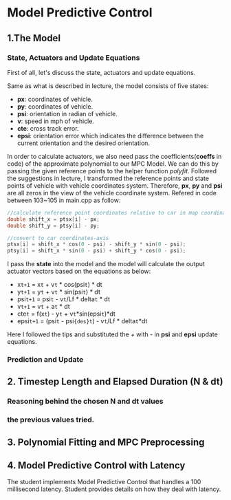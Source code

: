 # Model Predictive Control


## 1.The Model
### State, Actuators and Update Equations

First of all, let's discuss the state, actuators and update equations.

Same as what is described in lecture, the model consists of five states:

* **px**: coordinates of vehicle.
* **py**: coordinates of vehicle.
* **psi**: orientation in radian of vehicle.
* **v**: speed in mph of vehicle.
* **cte**: cross track error.
* **epsi**: orientation error which indicates the difference between the current orientation and the desired orientation.

In order to calculate actuators, we also need pass the coefficients(**coeffs** in code) of the approximate polynomial to our MPC Model. We can do this by passing the given reference points to the helper function _polyfit_. Followed the suggestions in lecture, I transformed the reference points and state points of vehicle with vehicle coordinates system. Therefore, **px**, **py** and **psi** are all zeros in the view of the vehicle coordinate system. Refered in code between 103~105 in main.cpp as follow:

```c++
//calculate reference point coordinates relative to car in map coordinate-axises
double shift_x = ptsx[i] - px;
double shift_y = ptsy[i] - py;

//convert to car coordinates-axis
ptsx[i] = shift_x * cos(0 - psi) - shift_y * sin(0 - psi);
ptsy[i] = shift_x * sin(0 - psi) + shift_y * cos(0 - psi);
```
I pass the **state** into the model and the model will calculate the output actuator vectors based on the equations as below:

* x`t+1` = x`t` + v`t` * cos(psi`t`) * dt  
* y`t+1` = y`t` + v`t` * sin(psi`t`) * dt
* psi`t+1` = psi`t` - v`t`/Lf * delta`t` * dt
* v`t+1` = v`t` + a`t` * dt
* cte`t` = f(x`t`) - y`t` + v`t`*sin(epsi`t`)*dt
* epsi`t+1` = (psi`t` - psi`{des}t`) - v`t`/Lf * delta`t`*dt

Here I followed the tips and substituted the *+* with *-* in **psi** and **epsi** update equations.
### Prediction and Update



## 2. Timestep Length and Elapsed Duration (N & dt)

### Reasoning behind the chosen N and dt values
### the previous values tried.

## 3. Polynomial Fitting and MPC Preprocessing

## 4. Model Predictive Control with Latency
The student implements Model Predictive Control that handles a 100 millisecond latency. Student provides details on how they deal with latency.
